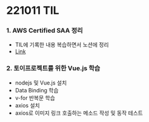 # 221011 TIL
### 1. AWS Certified SAA 정리
* TIL에 기록한 내용 복습하면서 노션에 정리
* [Link](https://devops-eljoe.notion.site/AWS-Certified-SAA-92ae068609f24446b29775ce459b4b79)
### 2. 토이프로젝트를 위한 Vue.js 학습
* nodejs 및 Vue.js 설치
* Data Binding 학습
* v-for 반복문 학습
* axios 설치
* axios로 이미지 링크 호출하는 메소드 작성 및 동작 테스트